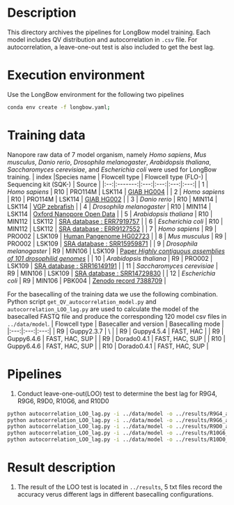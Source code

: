 # Description
This directory archives the pipelines for LongBow model training. Each model includes QV distribution and autocorrelation in `.csv` file. 
For autocorrelation, a leave-one-out test is also included to get the best lag.


# Execution environment
Use the LongBow environment for the following two pipelines
```bash
conda env create -f longbow.yaml;
```

# Training data
Nanopore raw data of 7 model organism, namely _Homo sapiens_, _Mus musculus_, _Danio rerio_, _Drosophila melanogaster_, _Arabidopsis thaliana_, _Saccharomyces cerevisiae_, and _Escherichia coli_ were used for LongBow training.
| index |Species name | Flowcell type | Flowcell type (FLO-) | Sequencing kit (SQK-) | Source |
|:--:|:-------:|:---:|:---:|:---:|:---:|
| 1 | _Homo sapiens_ | R10 | PRO114M | LSK114 | [GIAB HG004](https://labs.epi2me.io/askenazi-kit14-2022-12/) |
| 2 | _Homo sapiens_ | R10 | PRO114M | LSK114 | [GIAB HG002](https://labs.epi2me.io/giab-2023.05/) |
| 3 | _Danio rerio_ | R10 | MIN114 | LSK114 | [VGP zebrafish](https://www.genomeark.org/genomeark-all/Danio_rerio.html) |
| 4 | _Drosophila melanogaster_ | R10 | MIN114 | LSK114 | [Oxford Nanopore Open Data](https://labs.epi2me.io/open-data-drosophila/) |
| 5 | _Arabidopsis thaliana_ | R10 | MIN112 | LSK112 | [SRA database : ERR7919757](https://trace.ncbi.nlm.nih.gov/Traces/?view=run_browser&acc=ERR7919757&display=data-access) |
| 6 | _Escherichia coli_ | R10 | MIN112 | LSK112 | [SRA database : ERR9127552](https://trace.ncbi.nlm.nih.gov/Traces/?view=run_browser&acc=ERR9127552&display=data-access) |
| 7 | _Homo sapiens_ | R9 | PRO002 | LSK109 | [Human Pangenome HG02723](https://s3-us-west-2.amazonaws.com/human-pangenomics/index.html?prefix=NHGRI_UCSC_panel/HG02723/nanopore/) |
| 8 | _Mus musculus_ | R9 | PRO002 | LSK109 | [SRA database : SRR15959871](https://trace.ncbi.nlm.nih.gov/Traces/?view=run_browser&acc=SRR15959871&display=data-access) |
| 9 | _Drosophila melanogaster_ | R9 | MIN106 | LSK109 | [Paper _Highly contiguous assemblies of 101 drosophilid genomes_](https://elifesciences.org/articles/66405) |
| 10 | _Arabidopsis thaliana_ | R9 | PRO002 | LSK109 | [SRA database : SRR16149191](https://trace.ncbi.nlm.nih.gov/Traces/?view=run_browser&acc=SRR16149191&display=data-access) |
| 11 | _Saccharomyces cerevisiae_ | R9 | MIN106 | LSK109 | [SRA database : SRR14729830](https://trace.ncbi.nlm.nih.gov/Traces/?view=run_browser&acc=SRR14729830&display=data-access) |
| 12 | _Escherichia coli_ | R9 | MIN106 | PBK004 | [Zenodo record 7388709](https://zenodo.org/records/7388709) |

For the basecalling of the training data we use the following combination. Python script `get_QV_autocorrelation_model.py` and `autocorrelation_LOO_lag.py` are used to calculate the model of the basecalled FASTQ file and produce the corresponding 120 model csv files in `../data/model`.
| Flowcell type | Basecaller and version | Basecalling mode |
|:---:|:---:|:---:|
| R9 | Guppy2.3.7 | \ |
| R9 | Guppy4.5.4 | FAST, HAC |
| R9 | Guppy6.4.6 | FAST, HAC, SUP |
| R9 | Dorado0.4.1 | FAST, HAC, SUP |
| R10 | Guppy6.4.6 | FAST, HAC, SUP |
| R10 | Dorado0.4.1 | FAST, HAC, SUP |



# Pipelines
1. Conduct leave-one-out(LOO) test to determine the best lag for R9G4, R9G6, R9D0, R10G6, and R10D0
```bash
python autocorrelation_LOO_lag.py -i ../data/model -o ../results/R9G4_autocorrelation_lag_accuracy.txt --subject R9G4;
python autocorrelation_LOO_lag.py -i ../data/model -o ../results/R9G6_autocorrelation_lag_accuracy.txt --subject R9G6;
python autocorrelation_LOO_lag.py -i ../data/model -o ../results/R9D0_autocorrelation_lag_accuracy.txt --subject R9D0;
python autocorrelation_LOO_lag.py -i ../data/model -o ../results/R10G6_autocorrelation_lag_accuracy.txt --subject R10G6;
python autocorrelation_LOO_lag.py -i ../data/model -o ../results/R10D0_autocorrelation_lag_accuracy.txt --subject R10D0;

```

# Result description
1. The result of the LOO test is located in `../results`, 5 txt files record the accuracy verus different lags in different basecalling configurations.
